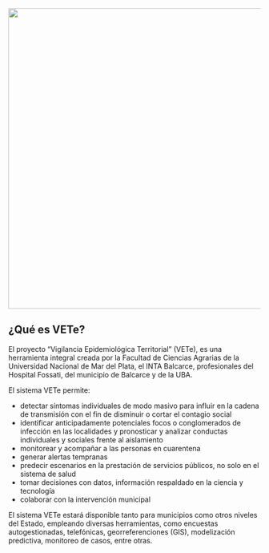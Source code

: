 ---
---

<img src="images/vete3.jpeg" width="600px">
 
## ¿Qué es VETe?

El proyecto “Vigilancia Epidemiológica Territorial” (VETe), es una herramienta integral creada por la Facultad de Ciencias Agrarias de la Universidad Nacional de Mar del Plata, el INTA Balcarce, profesionales del Hospital Fossati, del municipio de Balcarce y de la UBA.  

El sistema VETe permite:

* detectar síntomas individuales de modo masivo para influir en la cadena de transmisión con el fin de disminuir o cortar el contagio social
* identificar anticipadamente potenciales focos o conglomerados de infección en las localidades y pronosticar y analizar conductas individuales y sociales frente al aislamiento
* monitorear y acompañar a las personas en cuarentena
* generar alertas tempranas
* predecir escenarios en la prestación de servicios públicos, no solo en el sistema de salud
* tomar decisiones con datos, información respaldado en la ciencia y tecnología
* colaborar con la intervención municipal

El sistema VETe estará disponible tanto para municipios como otros niveles del Estado, empleando diversas herramientas, como encuestas autogestionadas, telefónicas, georreferenciones (GIS), modelización predictiva, monitoreo de casos, entre otras. 

